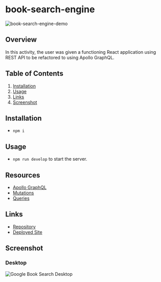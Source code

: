 # book-search-engine

![book-search-engine-demo](./media/demos/book-search-engine-demo.gif)

## Overview
In this activity, the user was given a functioning React application using REST API to be refactored to using Apollo GraphQL. 

## Table of Contents  
1. [Installation](#installation) 
2. [Usage](#usage) 
3. [Links](#links)
4. [Screenshot](#screenshot)

## Installation
-  ```npm i```

## Usage
- ```npm run develop``` to start the server.

## Resources
- [Apollo GraphQL](https://www.apollographql.com/docs/)
- [Mutations](https://www.apollographql.com/docs/react/data/mutations/)
- [Queries](https://www.apollographql.com/docs/react/data/queries/)

## Links
- [Repository](https://github.com/huirayj/book-search-engine)
- [Deployed Site](https://budget-tracker-huirayj.herokuapp.com/)

## Screenshot
### Desktop
![Google Book Search Desktop](./assets/screenshots/book-search-engine-desktop.png)

